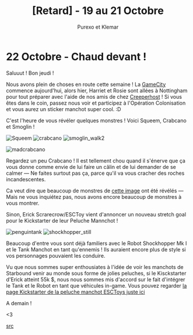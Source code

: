 ﻿---
layout: post
cover_alt: cover
categories:
- News
tags: []
title: "[Retard] - 19 au 21 Octobre"
cover: /Assets/uploads/2016/03/flushy.jpg
author: Purexo et Klemar
---
# 22 Octobre - Chaud devant !

Saluuut ! Bon jeudi !

Nous avons plein de choses en route cette semaine ! La [GameCity](http://playstarbound.com/7th-october-operation-colonisation-at-gamecity/) commence aujourd'hui, alors hier, Harriet et Rosie sont allées à Nottingham pour tout préparer avec l'aide de nos amis de chez [Creeperhost](https://www.creeperhost.net/) ! Si vous êtes dans le coin, passez nous voir et participez à l'Opération Colonisation et vous aurez un sticker manchot super cool. :D

C'est l'heure de vous révéler quelques monstres ! Voici Squeem, Crabcano et Smoglin !

![Squeem]({{site.asset_path.uploads}}/2016/03/squeem.gif) ![crabcano]({{site.asset_path.uploads}}/2016/03/crabcano.gif) ![smoglin_walk2]({{site.asset_path.uploads}}/2016/03/smoglin_walk2.gif)

![madcrabcano]({{site.asset_path.uploads}}/2016/03/madcrabcano.gif)

Regardez un peu Crabcano ! Il est tellement chou quand il s'énerve que ça vous donne comme envie de lui faire un câlin et de lui demander de se calmer — Ne faites surtout pas ça, parce qu'il va vous cracher des roches incandescentes.

Ca veut dire que beaucoup de monstres de [cette image](http://playstarbound.com/wp-content/uploads/2015/10/silhouette_22nd_october_smaller.png) ont été révélés — Mais ne vous inquiétez pas, nous avons encore beaucoup de monstres à vous montrer.

Sinon, Erick Scrarecrow/ESCToy vient d'annoncer un nouveau stretch goal pour le Kickstarter de leur Peluche Mannchot !

![penguintank]({{site.asset_path.uploads}}/2016/03/penguintank.png) ![shockhopper_still]({{site.asset_path.uploads}}/2016/03/shockhopper_still.png)

Beaucoup d'entre vous sont déjà familiers avec le Robot Shockhopper Mk I et le Tank Manchot en tant qu'ennemis ! Ils auraient encore plus de style si vos personnages pouvaient les conduire.

Vu que nous sommes super enthousiates à l'idée de voir les manchots de Starbound venir au monde sous forme de jolies peluches, si le Kisckstarter d'Erick atteint 55k $, nous nous sommes mis d'accord sur le fait d'intégrer le Tank et le Robot en tant que véhicules in-game. Vous pouvez regarder [la page Kickstarter de la peluche manchot ESCToys juste ici](https://www.kickstarter.com/projects/731983185/starbound-penguin-plush-project)

A demain !

<3

[src](http://playstarbound.com/22nd-october-hot-stuff/)
